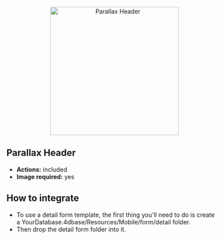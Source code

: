 <p align="center"><img src="https://developer.4d.com/4d-for-ios/docs/assets/en/templates/Parallax-Detail-form.gif" alt="Parallax Header" height="auto" width="300"></p>

## Parallax Header

* **Actions:** included
* **Image required:** yes

## How to integrate

* To use a detail form template, the first thing you'll need to do is create a YourDatabase.4dbase/Resources/Mobile/form/detail folder.
* Then drop the detail form folder into it.
